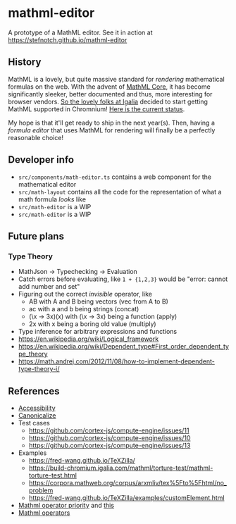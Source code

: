 # mathml-editor

A prototype of a MathML editor. See it in action at https://stefnotch.github.io/mathml-editor

## History

MathML is a lovely, but quite massive standard for _rendering_ mathematical formulas on the web.
With the advent of [MathML Core](https://w3c.github.io/mathml-core/#introduction), it has become significantly sleeker, better documented and thus, more interesting for browser vendors. [So the lovely folks at Igalia](https://mathml.igalia.com/) decided to start getting MathML supported in Chromnium! [Here is the current status](https://chromestatus.com/feature/5240822173794304).

My hope is that it'll get ready to ship in the next year(s). Then, having a _formula editor_ that uses MathML for rendering will finally be a perfectly reasonable choice!

## Developer info

- `src/components/math-editor.ts` contains a web component for the mathematical editor
- `src/math-layout` contains all the code for the representation of what a math formula _looks_ like
- `src/math-editor` is a WIP
- `src/math-editor` is a WIP

## Future plans

### Type Theory

- MathJson -> Typechecking -> Evaluation
- Catch errors before evaluating, like `1 + {1,2,3}` would be "error: cannot add number and set"
- Figuring out the correct _invisible_ operator, like
  - AB with A and B being vectors (vec from A to B)
  - ac with a and b being strings (concat)
  - (\x -> 3x)(x) with (\x -> 3x) being a function (apply)
  - 2x with x being a boring old value (multiply)
- Type inference for arbitrary expressions and functions
- https://en.wikipedia.org/wiki/Logical_framework
- https://en.wikipedia.org/wiki/Dependent_type#First_order_dependent_type_theory
- https://math.andrej.com/2012/11/08/how-to-implement-dependent-type-theory-i/

## References

- [Accessibility](https://www.hawkeslearning.com/Accessibility/guides/mathml_content.html#workNotes)
- [Canonicalize](https://github.com/NSoiffer/MathCAT/blob/main/src/canonicalize.rs)
- Test cases
  - https://github.com/cortex-js/compute-engine/issues/11
  - https://github.com/cortex-js/compute-engine/issues/10
  - https://github.com/cortex-js/compute-engine/issues/13
- Examples
  - https://fred-wang.github.io/TeXZilla/
  - https://build-chromium.igalia.com/mathml/torture-test/mathml-torture-test.html
  - https://corpora.mathweb.org/corpus/arxmliv/tex%5Fto%5Fhtml/no_problem
  - https://fred-wang.github.io/TeXZilla/examples/customElement.html
- [Mathml operator priority](https://github.com/w3c/mathml/issues/161) and [this](https://www.w3.org/TR/MathML3/appendixc.html)
- [Mathml operators](https://w3c.github.io/mathml-core/#operator-tables)
